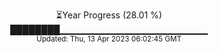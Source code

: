 <p align="center">
⏳Year Progress (28.01 %) <br>
████████▁▁▁▁▁▁▁▁▁▁▁▁▁▁▁▁▁▁▁▁▁▁ <br>
<sub>Updated: Thu, 13 Apr 2023 06:02:45 GMT</sub>
</p>


